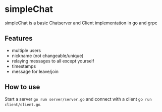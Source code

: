 # simpleChat

simpleChat is a basic Chatserver and Client implementation in go and grpc

## Features

- multiple users
- nickname (not changeable/unique)
- relaying messages to all except yourself
- timestamps
- message for leave/join

## How to use

Start a server ```go run server/server.go``` and connect with a client ```go run client/client.go```.